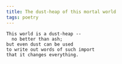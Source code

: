 ```yaml
---
title: The dust-heap of this mortal world
tags: poetry
---
```


    This world is a dust-heap --
      no better than ash;
    but even dust can be used
    to write out words of such import
    that it changes everything.

